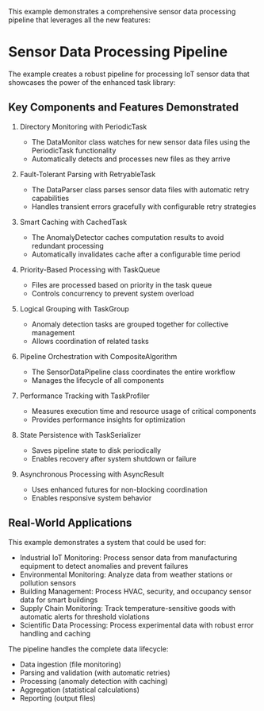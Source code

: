 This example demonstrates a comprehensive sensor data processing pipeline that leverages all the new features:

# Sensor Data Processing Pipeline
The example creates a robust pipeline for processing IoT sensor data that showcases the power of the enhanced task library:

## Key Components and Features Demonstrated

1. Directory Monitoring with PeriodicTask
   - The DataMonitor class watches for new sensor data files using the PeriodicTask functionality
   - Automatically detects and processes new files as they arrive

2. Fault-Tolerant Parsing with RetryableTask
    - The DataParser class parses sensor data files with automatic retry capabilities
    - Handles transient errors gracefully with configurable retry strategies

3. Smart Caching with CachedTask
    - The AnomalyDetector caches computation results to avoid redundant processing
    - Automatically invalidates cache after a configurable time period

4. Priority-Based Processing with TaskQueue
    - Files are processed based on priority in the task queue
    - Controls concurrency to prevent system overload

5. Logical Grouping with TaskGroup
    - Anomaly detection tasks are grouped together for collective management
    - Allows coordination of related tasks

6. Pipeline Orchestration with CompositeAlgorithm
    - The SensorDataPipeline class coordinates the entire workflow
    - Manages the lifecycle of all components

7. Performance Tracking with TaskProfiler
    - Measures execution time and resource usage of critical components
    - Provides performance insights for optimization

8. State Persistence with TaskSerializer
    - Saves pipeline state to disk periodically
    - Enables recovery after system shutdown or failure

9. Asynchronous Processing with AsyncResult
    - Uses enhanced futures for non-blocking coordination
    - Enables responsive system behavior



## Real-World Applications
This example demonstrates a system that could be used for:
- Industrial IoT Monitoring: Process sensor data from manufacturing equipment to detect anomalies and prevent failures
- Environmental Monitoring: Analyze data from weather stations or pollution sensors
- Building Management: Process HVAC, security, and occupancy sensor data for smart buildings
- Supply Chain Monitoring: Track temperature-sensitive goods with automatic alerts for threshold violations
- Scientific Data Processing: Process experimental data with robust error handling and caching

The pipeline handles the complete data lifecycle:
- Data ingestion (file monitoring)
- Parsing and validation (with automatic retries)
- Processing (anomaly detection with caching)
- Aggregation (statistical calculations)
- Reporting (output files)
